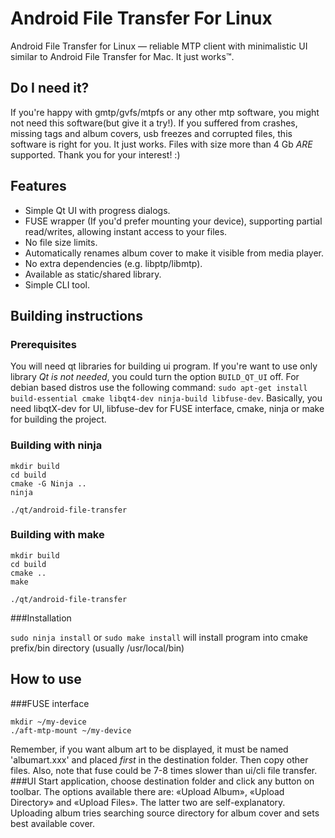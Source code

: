 # Android File Transfer For Linux
Android File Transfer for Linux — reliable MTP client with minimalistic UI similar to Android File Transfer for Mac. It just works™.

## Do I need it?
If you're happy with gmtp/gvfs/mtpfs or any other mtp software, you might not need this software(but give it a try!). If you suffered from crashes, missing tags and album covers, usb freezes and corrupted files, this software is right for you. It just works. Files with size more than 4 Gb *ARE* supported. Thank you for your interest! :)

## Features
* Simple Qt UI with progress dialogs.
* FUSE wrapper (If you'd prefer mounting your device), supporting partial read/writes, allowing instant access to your files.
* No file size limits.
* Automatically renames album cover to make it visible from media player.
* No extra dependencies (e.g. libptp/libmtp).
* Available as static/shared library.
* Simple CLI tool.

## Building instructions
### Prerequisites
You will need qt libraries for building ui program. If you're want to use only library *Qt is not needed*, you could turn the option ```BUILD_QT_UI``` off.
For debian based distros use the following command: `sudo apt-get install build-essential cmake libqt4-dev ninja-build libfuse-dev`. Basically, you need libqtX-dev for UI, libfuse-dev for FUSE interface, cmake, ninja or make for building the project.

### Building with ninja
```
mkdir build
cd build
cmake -G Ninja ..
ninja

./qt/android-file-transfer
```

### Building with make
```
mkdir build
cd build
cmake ..
make

./qt/android-file-transfer
```

###Installation

`sudo ninja install` or `sudo make install` will install program into cmake prefix/bin directory (usually /usr/local/bin)


## How to use
###FUSE interface
```
mkdir ~/my-device
./aft-mtp-mount ~/my-device
```
Remember, if you want album art to be displayed, it must be named 'albumart.xxx' and placed *first* in the destination folder. Then copy other files.
Also, note that fuse could be 7-8 times slower than ui/cli file transfer.
###UI
Start application, choose destination folder and click any button on toolbar. The options available there are: «Upload Album», «Upload Directory» and «Upload Files». The latter two are self-explanatory. Uploading album tries searching source directory for album cover and sets best available cover.
